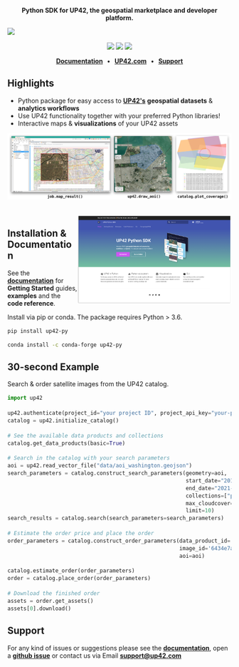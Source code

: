 <p align="center">
    <strong>Python SDK for UP42, the geospatial marketplace and developer platform.</strong>
</p>

![](docs/assets/github-banner-3.jpg)

<p align="center">
    <a href="https://pypi.org/project/up42-py/" title="up42-py on pypi"><img src="https://img.shields.io/pypi/v/up42-py?color=brightgreen"></a>
    <img src="https://sonarcloud.io/api/project_badges/measure?project=up42_up42-py&metric=coverage">
    <a href="https://twitter.com/UP42_" title="UP42 on Twitter"><img src="https://img.shields.io/twitter/follow/UP42_.svg?style=social"></a>
</p>

<p align="center">
    <b>
      <a href="https://sdk.up42.com/">Documentation</a> &nbsp; • &nbsp;
      <a href="http://www.up42.com">UP42.com</a> &nbsp; • &nbsp;
      <a href="#support">Support</a>
    </b>
</p>

## Highlights
- Python package for easy access to **[UP42's](http://www.up42.com)** **geospatial datasets** & **analytics workflows**
- Use UP42 functionality together with your preferred Python libraries!
- Interactive maps & **visualizations** of your UP42 assets

![](docs/assets/vizualisations.jpg)

<br>

<img align="right" href="https://sdk.up42.com/" src="docs/assets/docs.png" alt="" height="200"/>

## Installation & Documentation

See the **[documentation](https://sdk.up42.com/)** for **Getting Started** guides, **examples** and the **code 
reference**. 

Install via pip or conda. The package requires Python > 3.6.

```bash
pip install up42-py
```
```bash
conda install -c conda-forge up42-py
```

## 30-second Example

Search & order satellite images from the UP42 catalog.

```python
import up42

up42.authenticate(project_id="your project ID", project_api_key="your-project-API-key")
catalog = up42.initialize_catalog()

# See the available data products and collections
catalog.get_data_products(basic=True)

# Search in the catalog with your search parameters
aoi = up42.read_vector_file("data/aoi_washington.geojson")
search_parameters = catalog.construct_search_parameters(geometry=aoi,
                                                        start_date="2019-01-01",
                                                        end_date="2021-12-31",
                                                        collections=["phr"],
                                                        max_cloudcover=20,
                                                        limit=10)
search_results = catalog.search(search_parameters=search_parameters)

# Estimate the order price and place the order
order_parameters = catalog.construct_order_parameters(data_product_id='647780db-5a06-4b61-b525-577a8b68bb54',
                                                      image_id='6434e7af-2d41-4ded-a789-fb1b2447ac92',
                                                      aoi=aoi)

catalog.estimate_order(order_parameters)
order = catalog.place_order(order_parameters)

# Download the finished order
assets = order.get_assets()
assets[0].download()
```

## Support

For any kind of issues or suggestions please see the [**documentation**](https://sdk.up42.com/), open a **[github issue](https://github.com/up42/up42-py/issues)** or contact us via Email **[support@up42.com](mailto:support@up42.com)**
